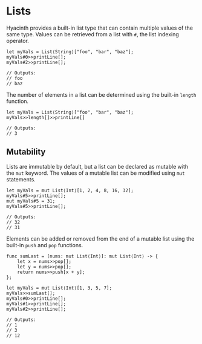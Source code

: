 # Lists

Hyacinth provides a built-in list type that can contain multiple values of the same type. Values can be retrieved from a list with `#`, the list indexing operator.
```
let myVals = List⟨String⟩["foo", "bar", "baz"];
myVals#0>>printLine[];
myVals#2>>printLine[];

// Outputs:
// foo
// baz
```

The number of elements in a list can be determined using the built-in `length` function.
```
let myVals = List⟨String⟩["foo", "bar", "baz"];
myVals>>length[]>>printLine[]

// Outputs:
// 3
```

## Mutability

Lists are immutable by default, but a list can be declared as mutable with the `mut` keyword. The values of a mutable list can be modified using `mut` statements.
```
let myVals = mut List⟨Int⟩[1, 2, 4, 8, 16, 32];
myVals#5>>printLine[];
mut myVals#5 = 31;
myVals#5>>printLine[];

// Outputs:
// 32
// 31
```

Elements can be added or removed from the end of a mutable list using the built-in `push` and `pop` functions.
```
func sumLast = [nums: mut List⟨Int⟩]: mut List⟨Int⟩ -> {
    let x = nums>>pop[];
    let y = nums>>pop[];
    return nums>>push[x + y];
};

let myVals = mut List⟨Int⟩[1, 3, 5, 7];
myVals>>sumLast[];
myVals#0>>printLine[];
myVals#1>>printLine[];
myVals#2>>printLine[];

// Outputs:
// 1
// 3
// 12
```